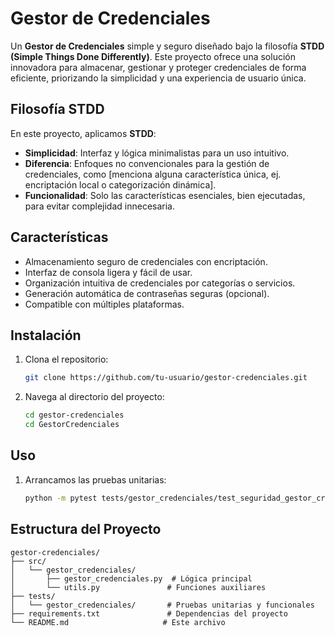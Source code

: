 # Gestor de Credenciales

Un **Gestor de Credenciales** simple y seguro diseñado bajo la filosofía **STDD (Simple Things Done Differently)**. Este proyecto ofrece una solución innovadora para almacenar, gestionar y proteger credenciales de forma eficiente, priorizando la simplicidad y una experiencia de usuario única.

## Filosofía STDD
En este proyecto, aplicamos **STDD**:
- **Simplicidad**: Interfaz y lógica minimalistas para un uso intuitivo.
- **Diferencia**: Enfoques no convencionales para la gestión de credenciales, como [menciona alguna característica única, ej. encriptación local o categorización dinámica].
- **Funcionalidad**: Solo las características esenciales, bien ejecutadas, para evitar complejidad innecesaria.

## Características
- Almacenamiento seguro de credenciales con encriptación.
- Interfaz de consola ligera y fácil de usar.
- Organización intuitiva de credenciales por categorías o servicios.
- Generación automática de contraseñas seguras (opcional).
- Compatible con múltiples plataformas.

## Instalación
1. Clona el repositorio:
   ```bash
   git clone https://github.com/tu-usuario/gestor-credenciales.git
   ```
2. Navega al directorio del proyecto:
   ```bash
   cd gestor-credenciales
   cd GestorCredenciales
   ```

## Uso
1. Arrancamos las pruebas unitarias:
   ```bash
   python -m pytest tests/gestor_credenciales/test_seguridad_gestor_credenciales.py -v
   ```

## Estructura del Proyecto
```
gestor-credenciales/
├── src/
│   └── gestor_credenciales/
│       ├── gestor_credenciales.py  # Lógica principal
│       └── utils.py               # Funciones auxiliares
├── tests/
│   └── gestor_credenciales/       # Pruebas unitarias y funcionales
├── requirements.txt               # Dependencias del proyecto
└── README.md                     # Este archivo
```
